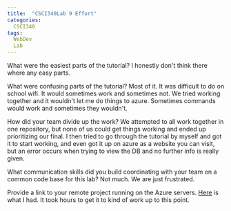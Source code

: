 ```yaml
---
title:  "CSCI340Lab 9 Effort"
categories:
  CSCI340
tags:
  WebDev
  Lab
---
```


What were the easiest parts of the tutorial?
I honestly don't think there where any easy parts.

What were confusing parts of the tutorial?
Most of it. It was difficult to do on school wifi. It would sometimes work and sometimes not.
We tried working together and it wouldn't let me do things to azure. Sometimes commands would work and sometimes they wouldn't.

How did your team divide up the work?
We attempted to all work together in one repository, but none of us could get things working and ended up prioritizing our final.
I then tried to go through the tutorial by myself and got it to start working, and even got it up on azure as a website you can visit,
but an error occurs when trying to view the DB and no further info is really given.

What communication skills did you build coordinating with your team on a common code base for this lab?
Not much. We are just frustrated.

Provide a link to your remote project running on the Azure servers.
[Here](http://jonathontutorial.azurewebsites.net/) is what I had. It took hours to get it to kind of work up to this point.
